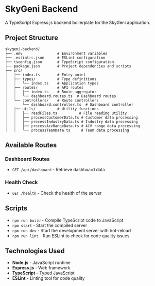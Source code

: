 # SkyGeni Backend

A TypeScript Express.js backend boilerplate for the SkyGeni application.

## Project Structure

```
skygeni-backend/
├── .env                # Environment variables
├── .eslintrc.json      # ESLint configuration
├── tsconfig.json       # TypeScript configuration
├── package.json        # Project dependencies and scripts
├── src/
│   ├── index.ts        # Entry point
│   ├── types/          # Type definitions
│   │   └── index.ts    # Application types
│   ├── routes/         # API routes
│   │   ├── index.ts    # Route aggregator
│   │   └── dashboard.routes.ts  # Dashboard routes
│   └── controllers/    # Route controllers
│       └── dashboard.controller.ts  # Dashboard controller
│   ├── utils/          # Utility functions
│   │   ├── readFiles.ts          # File reading utility
│   │   ├── processCustomerData.ts # Customer data processing
│   │   ├── processIndustryData.ts # Industry data processing
│   │   ├── processAcvRangeData.ts # ACV range data processing
│   │   └── processTeamData.ts     # Team data processing
```

## Available Routes

### Dashboard Routes
- `GET /api/dashboard` - Retrieve dashboard data

### Health Check
- `GET /health` - Check the health of the server


## Scripts

- `npm run build` - Compile TypeScript code to JavaScript
- `npm start` - Start the compiled server
- `npm run dev` - Start the development server with hot-reload
- `npm run lint` - Run ESLint to check for code quality issues

## Technologies Used

- **Node.js** - JavaScript runtime
- **Express.js** - Web framework
- **TypeScript** - Typed JavaScript
- **ESLint** - Linting tool for code quality
